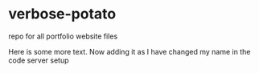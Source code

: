 # verbose-potato
repo for all portfolio website files

Here is some more text. Now adding it as I have changed my name in the code server setup





